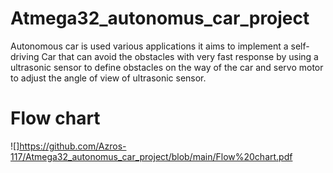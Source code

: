# Atmega32_autonomus_car_project
Autonomous car is used various applications it aims to implement a self-driving Car that can  avoid the obstacles with very fast response by using a ultrasonic sensor to define obstacles on  the way of the car and servo motor to adjust the angle of view of ultrasonic sensor.
# Flow chart
![]https://github.com/Azros-117/Atmega32_autonomus_car_project/blob/main/Flow%20chart.pdf
